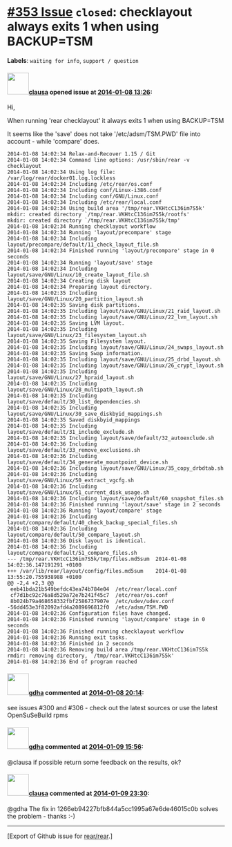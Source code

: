 [\#353 Issue](https://github.com/rear/rear/issues/353) `closed`: checklayout always exits 1 when using BACKUP=TSM
=================================================================================================================

**Labels**: `waiting for info`, `support / question`

#### <img src="https://avatars.githubusercontent.com/u/432453?v=4" width="50">[clausa](https://github.com/clausa) opened issue at [2014-01-08 13:26](https://github.com/rear/rear/issues/353):

Hi,

When running 'rear checklayout' it always exits 1 when using BACKUP=TSM

It seems like the 'save' does not take '/etc/adsm/TSM.PWD' file into
account - while 'compare' does.

    2014-01-08 14:02:34 Relax-and-Recover 1.15 / Git
    2014-01-08 14:02:34 Command line options: /usr/sbin/rear -v checklayout
    2014-01-08 14:02:34 Using log file: /var/log/rear/docker01.log.lockless
    2014-01-08 14:02:34 Including /etc/rear/os.conf
    2014-01-08 14:02:34 Including conf/Linux-i386.conf
    2014-01-08 14:02:34 Including conf/GNU/Linux.conf
    2014-01-08 14:02:34 Including /etc/rear/local.conf
    2014-01-08 14:02:34 Using build area '/tmp/rear.VKHtcC136im7S5k'
    mkdir: created directory `/tmp/rear.VKHtcC136im7S5k/rootfs'
    mkdir: created directory `/tmp/rear.VKHtcC136im7S5k/tmp'
    2014-01-08 14:02:34 Running checklayout workflow
    2014-01-08 14:02:34 Running 'layout/precompare' stage
    2014-01-08 14:02:34 Including layout/precompare/default/11_check_layout_file.sh
    2014-01-08 14:02:34 Finished running 'layout/precompare' stage in 0 seconds
    2014-01-08 14:02:34 Running 'layout/save' stage
    2014-01-08 14:02:34 Including layout/save/GNU/Linux/10_create_layout_file.sh
    2014-01-08 14:02:34 Creating disk layout
    2014-01-08 14:02:34 Preparing layout directory.
    2014-01-08 14:02:35 Including layout/save/GNU/Linux/20_partition_layout.sh
    2014-01-08 14:02:35 Saving disk partitions.
    2014-01-08 14:02:35 Including layout/save/GNU/Linux/21_raid_layout.sh
    2014-01-08 14:02:35 Including layout/save/GNU/Linux/22_lvm_layout.sh
    2014-01-08 14:02:35 Saving LVM layout.
    2014-01-08 14:02:35 Including layout/save/GNU/Linux/23_filesystem_layout.sh
    2014-01-08 14:02:35 Saving Filesystem layout.
    2014-01-08 14:02:35 Including layout/save/GNU/Linux/24_swaps_layout.sh
    2014-01-08 14:02:35 Saving Swap information.
    2014-01-08 14:02:35 Including layout/save/GNU/Linux/25_drbd_layout.sh
    2014-01-08 14:02:35 Including layout/save/GNU/Linux/26_crypt_layout.sh
    2014-01-08 14:02:35 Including layout/save/GNU/Linux/27_hpraid_layout.sh
    2014-01-08 14:02:35 Including layout/save/GNU/Linux/28_multipath_layout.sh
    2014-01-08 14:02:35 Including layout/save/default/30_list_dependencies.sh
    2014-01-08 14:02:35 Including layout/save/GNU/Linux/30_save_diskbyid_mappings.sh
    2014-01-08 14:02:35 Saved diskbyid_mappings
    2014-01-08 14:02:35 Including layout/save/default/31_include_exclude.sh
    2014-01-08 14:02:35 Including layout/save/default/32_autoexclude.sh
    2014-01-08 14:02:36 Including layout/save/default/33_remove_exclusions.sh
    2014-01-08 14:02:36 Including layout/save/default/34_generate_mountpoint_device.sh
    2014-01-08 14:02:36 Including layout/save/GNU/Linux/35_copy_drbdtab.sh
    2014-01-08 14:02:36 Including layout/save/GNU/Linux/50_extract_vgcfg.sh
    2014-01-08 14:02:36 Including layout/save/GNU/Linux/51_current_disk_usage.sh
    2014-01-08 14:02:36 Including layout/save/default/60_snapshot_files.sh
    2014-01-08 14:02:36 Finished running 'layout/save' stage in 2 seconds
    2014-01-08 14:02:36 Running 'layout/compare' stage
    2014-01-08 14:02:36 Including layout/compare/default/40_check_backup_special_files.sh
    2014-01-08 14:02:36 Including layout/compare/default/50_compare_layout.sh
    2014-01-08 14:02:36 Disk layout is identical.
    2014-01-08 14:02:36 Including layout/compare/default/51_compare_files.sh
    --- /tmp/rear.VKHtcC136im7S5k/tmp/files.md5sum  2014-01-08 14:02:36.147191291 +0100
    +++ /var/lib/rear/layout/config/files.md5sum    2014-01-08 13:55:20.755938988 +0100
    @@ -2,4 +2,3 @@
     eeb41bda21b549befdc43ea74b784e04  /etc/rear/local.conf
     cf7d1bc92c76a8d529a72e7b241f45c7  /etc/rear/os.conf
     8b024b79a468658332fbf2586737907e  /etc/udev/udev.conf
    -56dd453e3f82092afd4a2089696812f0  /etc/adsm/TSM.PWD
    2014-01-08 14:02:36 Configuration files have changed.
    2014-01-08 14:02:36 Finished running 'layout/compare' stage in 0 seconds
    2014-01-08 14:02:36 Finished running checklayout workflow
    2014-01-08 14:02:36 Running exit tasks.
    2014-01-08 14:02:36 Finished in 2 seconds
    2014-01-08 14:02:36 Removing build area /tmp/rear.VKHtcC136im7S5k
    rmdir: removing directory, `/tmp/rear.VKHtcC136im7S5k'
    2014-01-08 14:02:36 End of program reached

#### <img src="https://avatars.githubusercontent.com/u/888633?u=cdaeb31efcc0048d3619651aa18dd4b76e636b21&v=4" width="50">[gdha](https://github.com/gdha) commented at [2014-01-08 20:14](https://github.com/rear/rear/issues/353#issuecomment-31873302):

see issues \#300 and \#306 - check out the latest sources or use the
latest OpenSuSeBuild rpms

#### <img src="https://avatars.githubusercontent.com/u/888633?u=cdaeb31efcc0048d3619651aa18dd4b76e636b21&v=4" width="50">[gdha](https://github.com/gdha) commented at [2014-01-09 15:56](https://github.com/rear/rear/issues/353#issuecomment-31945637):

@clausa if possible return some feedback on the results, ok?

#### <img src="https://avatars.githubusercontent.com/u/432453?v=4" width="50">[clausa](https://github.com/clausa) commented at [2014-01-09 23:30](https://github.com/rear/rear/issues/353#issuecomment-31988713):

@gdha The fix in 1266eb94227bfb844a5cc1995a67e6de46015c0b solves the
problem - thanks :-)

------------------------------------------------------------------------

\[Export of Github issue for
[rear/rear](https://github.com/rear/rear).\]
